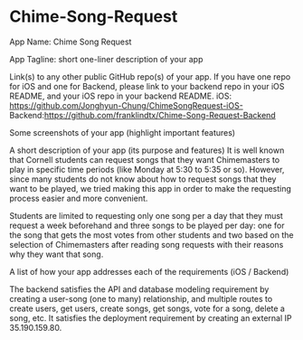 # Chime-Song-Request

App Name: Chime Song Request

App Tagline: short one-liner description of your app
 


Link(s) to any other public GitHub repo(s) of your app. If you have one repo for iOS and one for Backend, please link to your backend repo in your iOS README, and your iOS repo in your backend README.
iOS: https://github.com/Jonghyun-Chung/ChimeSongRequest-iOS-
Backend:https://github.com/franklindtx/Chime-Song-Request-Backend

Some screenshots of your app (highlight important features)


A short description of your app (its purpose and features)
It is well known that Cornell students can request songs that they want Chimemasters to play in specific time periods (like Monday at 5:30 to 5:35 or so). However, since many students do not know about how to request songs that they want to be played, we tried making this app in order to make the requesting process easier and more convenient. 

Students are limited to requesting only one song per a day that they must request a week beforehand and three songs to be played per day: one for the song that gets the most votes from other students and two based on the selection of Chimemasters after reading song requests with their reasons why they want that song.

A list of how your app addresses each of the requirements (iOS / Backend)

The backend satisfies the API and database modeling requirement by creating a user-song (one to many) relationship, and multiple routes to create users, get users, create songs, get songs, vote for a song, delete a song, etc. It satisfies the deployment requirement by creating an external IP 35.190.159.80. 

